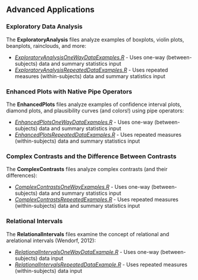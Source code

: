 
## Advanced Applications

### Exploratory Data Analysis

The **ExploratoryAnalysis** files analyze examples of boxplots, violin plots, beanplots, rainclouds, and more:

- [*ExploratoryAnalysisOneWayDataExamples.R*](./ExploratoryAnalysisOneWayDataExamples.R) - Uses one-way (between-subjects) data and summary statistics input
- [*ExploratoryAnalysisRepeatedDataExamples.R*](./ExploratoryAnalysisRepeatedDataExamples.R) - Uses repeated measures (within-subjects) data and summary statistics input

### Enhanced Plots with Native Pipe Operators

The **EnhancedPlots** files analyze examples of confidence interval plots, diamond plots, and plausibility curves (and colors!) using pipe operators:

- [*EnhancedPlotsOneWayDataExamples.R*](./EnhancedPlotsOneWayDataExamples.R) - Uses one-way (between-subjects) data and summary statistics input
- [*EnhancedPlotsRepeatedDataExamples.R*](./EnhancedPlotsRepeatedDataExamples.R) - Uses repeated measures (within-subjects) data and summary statistics input

### Complex Contrasts and the Difference Between Contrasts

The **ComplexContrasts** files analyze complex contrasts (and their differences):

- [*ComplexContrastsOneWayExamples.R*](./ComplexContrastsOneWayExamples.R) - Uses one-way (between-subjects) data and summary statistics input
- [*ComplexContrastsRepeatedExamples.R*](./ComplexContrastsRepeatedExamples.R) - Uses repeated measures (within-subjects) data and summary statistics input

### Relational Intervals

The **RelationalIntervals** files examine the concept of relational and arelational intervals (Wendorf, 2012):

- [*RelationalIntervalsOneWayDataExample.R*](./RelationalIntervalsOneWayDataExample.R) - Uses one-way (between-subjects) data input
- [*RelationalIntervalsRepeatedDataExample.R*](./RelationalIntervalsOneWayDataExample.R) - Uses repeated measures (within-subjects) data input

